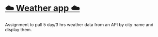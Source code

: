 # [:cloud: Weather app :cloud:](https://nikske.github.io/ajax-weather-api/)

Assignment to pull 5 day/3 hrs weather data from an API by city name and display them.
